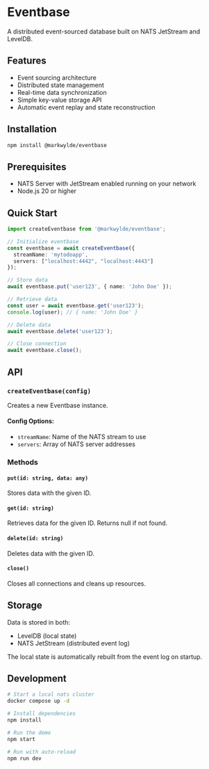 # Eventbase

A distributed event-sourced database built on NATS JetStream and LevelDB.

## Features
- Event sourcing architecture
- Distributed state management
- Real-time data synchronization
- Simple key-value storage API
- Automatic event replay and state reconstruction

## Installation

```bash
npm install @markwylde/eventbase
```

## Prerequisites

- NATS Server with JetStream enabled running on your network
- Node.js 20 or higher

## Quick Start

```typescript
import createEventbase from '@markwylde/eventbase';

// Initialize eventbase
const eventbase = await createEventbase({
  streamName: 'mytodoapp',
  servers: ["localhost:4442", "localhost:4443"]
});

// Store data
await eventbase.put('user123', { name: 'John Doe' });

// Retrieve data
const user = await eventbase.get('user123');
console.log(user); // { name: 'John Doe' }

// Delete data
await eventbase.delete('user123');

// Close connection
await eventbase.close();
```

## API

### `createEventbase(config)`

Creates a new Eventbase instance.

#### Config Options:
- `streamName`: Name of the NATS stream to use
- `servers`: Array of NATS server addresses

### Methods

#### `put(id: string, data: any)`
Stores data with the given ID.

#### `get(id: string)`
Retrieves data for the given ID. Returns null if not found.

#### `delete(id: string)`
Deletes data with the given ID.

#### `close()`
Closes all connections and cleans up resources.

## Storage

Data is stored in both:
- LevelDB (local state)
- NATS JetStream (distributed event log)

The local state is automatically rebuilt from the event log on startup.

## Development

```bash
# Start a local nats cluster
docker compose up -d

# Install dependencies
npm install

# Run the demo
npm start

# Run with auto-reload
npm run dev
```
